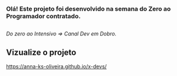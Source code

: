 ### Olá! Este projeto foi desenvolvido na semana do Zero ao Programador contratado. 
##
*Do zero ao Intensivo => Canal Dev em Dobro.*

## Vizualize o projeto
https://anna-ks-oliveira.github.io/x-devs/
